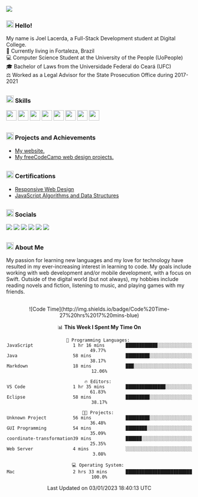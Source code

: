 ![](https://komarev.com/ghpvc/?username=joellacerda)

### <img src="https://media2.giphy.com/media/QssGEmpkyEOhBCb7e1/giphy.gif?cid=ecf05e47a0n3gi1bfqntqmob8g9aid1oyj2wr3ds3mg700bl&rid=giphy.gif" width='20px' height='20px'> Hello!

My name is Joel Lacerda, a Full-Stack Development student at Digital College.\
📍 Currently living in Fortaleza, Brazil\
💻 Computer Science Student at the University of the People (UoPeople)\
🎓 Bachelor of Laws from the Universidade Federal do Ceará (UFC)\
⚖️ Worked as a Legal Advisor for the State Prosecution Office during 2017-2021

##

### <img src="https://media2.giphy.com/media/QssGEmpkyEOhBCb7e1/giphy.gif?cid=ecf05e47a0n3gi1bfqntqmob8g9aid1oyj2wr3ds3mg700bl&rid=giphy.gif" width='20px' height='20px'> Skills
<div>
<p align="left">
<a href="https://github.com/joellacerda"><img src="https://img.shields.io/badge/HTML5-E34F26?style=for-the-badge&logo=html5&logoColor=white" height="28"/></a>
<a href="https://github.com/joellacerda"><img src="https://img.shields.io/badge/CSS3-1572B6?style=for-the-badge&logo=css3&logoColor=white" height="28"/></a>
<a href="https://github.com/joellacerda"><img src="https://img.shields.io/badge/Bootstrap-563D7C?style=for-the-badge&logo=bootstrap&logoColor=white" height="28"/></a>
<a href="https://github.com/joellacerda"><img src="https://img.shields.io/badge/JavaScript-F7DF1E?style=for-the-badge&logo=javascript&logoColor=black" height="28"/></a>
<a href="https://github.com/joellacerda"><img src="https://img.shields.io/badge/Swift-FA7343?style=for-the-badge&logo=swift&logoColor=white" height="28"/></a>
<a href="https://github.com/joellacerda"><img src="https://img.shields.io/badge/Python-3776AB?style=for-the-badge&logo=python&logoColor=white" height="28"/></a>
<a href="https://github.com/joellacerda"><img src="https://img.shields.io/badge/Java-ED8B00?style=for-the-badge&logo=java&logoColor=black" height="28"/></a>
<a href="https://github.com/joellacerda"><img src="https://img.shields.io/badge/Markdown-000000?style=for-the-badge&logo=markdown&logoColor=white" height="28"/></a>
</p>
</div>

##

### <img src="https://media2.giphy.com/media/QssGEmpkyEOhBCb7e1/giphy.gif?cid=ecf05e47a0n3gi1bfqntqmob8g9aid1oyj2wr3ds3mg700bl&rid=giphy.gif" width='20px' height='20px'> Projects and Achievements

- <a href="https://joellacerda.github.io/" target="_blank">My website.</a>
- <a href="https://joellacerda.github.io/freeCodeCamp/" target="_blank">My freeCodeCamp web design projects.</a>

##

### <img src="https://media2.giphy.com/media/QssGEmpkyEOhBCb7e1/giphy.gif?cid=ecf05e47a0n3gi1bfqntqmob8g9aid1oyj2wr3ds3mg700bl&rid=giphy.gif" width='20px' height='20px'> Certifications

- <a href="https://www.freecodecamp.org/certification/joellacerda/responsive-web-design">Responsive Web Design</a>
- <a href="https://www.freecodecamp.org/certification/joellacerda/javascript-algorithms-and-data-structures">JavaScript Algorithms and Data Structures</a>

##

### <img src="https://media2.giphy.com/media/QssGEmpkyEOhBCb7e1/giphy.gif?cid=ecf05e47a0n3gi1bfqntqmob8g9aid1oyj2wr3ds3mg700bl&rid=giphy.gif" width='20px' height='20px'> Socials

<a href="mailto:joellacerdaol@gmail.com"><img src="https://img.shields.io/badge/Gmail-D14836?style=for-the-badge&logo=gmail&logoColor=white"></a>
<a href="https://instagram.com/joellacerda"><img src="https://img.shields.io/badge/-Instagram-%23E4405F?style=for-the-badge&logo=instagram&logoColor=white"></a>
<a href="https://discordapp.com/users/299958466322104322"><img src="https://img.shields.io/badge/Discord-7289DA?style=for-the-badge&logo=discord&logoColor=white"></a>
<a href="https://www.linkedin.com/in/joellacerdaol/"><img src="https://img.shields.io/badge/-LinkedIn-%230077B5?style=for-the-badge&logo=linkedin&logoColor=white"></a>
<a href="https://www.freecodecamp.org/joellacerda"><img src="https://img.shields.io/badge/freecodecamp-27273D?style=for-the-badge&logo=freecodecamp&logoColor=white" /></a>
<a href="https://exercism.org/profiles/Jolesu"><img src="https://img.shields.io/badge/Exercism-009CAB?style=for-the-badge&logo=exercism&logoColor=white"></a>

##

### <img src="https://media2.giphy.com/media/QssGEmpkyEOhBCb7e1/giphy.gif?cid=ecf05e47a0n3gi1bfqntqmob8g9aid1oyj2wr3ds3mg700bl&rid=giphy.gif" width='20px' height='20px'> About Me

My passion for learning new languages and my love for technology have resulted in my ever-increasing interest in learning to code. My goals include working with web development and/or mobile development, with a focus on Swift. Outside of the digital world (but not always), my hobbies include reading novels and fiction, listening to music, and playing games with my friends.

##

<div align="center">
<!--START_SECTION:waka-->
![Code Time](http://img.shields.io/badge/Code%20Time-27%20hrs%2017%20mins-blue)

📊 **This Week I Spent My Time On** 

```text
💬 Programming Languages: 
JavaScript               1 hr 16 mins        ████████████░░░░░░░░░░░░░   49.77% 
Java                     58 mins             █████████░░░░░░░░░░░░░░░░   38.17% 
Markdown                 18 mins             ███░░░░░░░░░░░░░░░░░░░░░░   12.06%

🔥 Editors: 
VS Code                  1 hr 35 mins        ███████████████░░░░░░░░░░   61.83% 
Eclipse                  58 mins             █████████░░░░░░░░░░░░░░░░   38.17%

🐱‍💻 Projects: 
Unknown Project          56 mins             █████████░░░░░░░░░░░░░░░░   36.48% 
GUI Programming          54 mins             ████████░░░░░░░░░░░░░░░░░   35.09% 
coordinate-transformation39 mins             ██████░░░░░░░░░░░░░░░░░░░   25.35% 
Web Server               4 mins              ░░░░░░░░░░░░░░░░░░░░░░░░░   3.08%

💻 Operating System: 
Mac                      2 hrs 33 mins       █████████████████████████   100.0%

```


 Last Updated on 03/01/2023 18:40:13 UTC
<!--END_SECTION:waka-->
</div>
